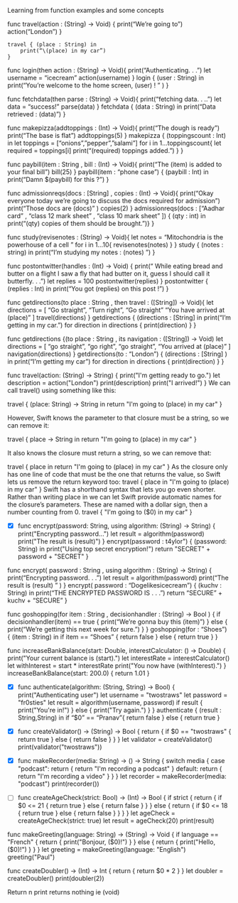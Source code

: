 Learning from function examples and some concepts



  func travel(action : (String) -> Void) {
		print(“We’re going to”)
		action(“London”)
	}

	travel { (place : String) in
		print(“\(place) in my car”)
	}

  func login(then action : (String) -> Void){
		print(“Authenticating. . .”)
		let username = “icecream”
		action(username)
	}
	login { (user : String) in
		print(“You’re welcome to the home screen, \(user) ! ” )
	}

  func fetchdata(then parse : (String) -> Void){
		print(“fetching data. . ..”)
		let data = “success!”
		parse(data)
	}
	fetchdata { (data : String) in
		print(“Data retrieved : \(data)”)
	}

  func makepizza(addtoppings : (Int) -> Void){
		print(“The dough is ready”)
		print(“The base is flat”)
		addtoppings(5)
	}
	makepizza { (toppingscount : Int) in
		let toppings = [“onions”,”pepper”,”salami”]
		for i in 1…toppingscount{
			let required = toppings[i]
			print(“\(required) toppings added.”)
		}
	}

  func paybill(item : String , bill : (Int) -> Void){
		print(“The \(item) is added to your final bill”)
		bill(25)
	}
	paybill(item : “phone case”) { (paybill : Int) in
		print(“Damn $\(paybill) for this ?”)
	}

  func admissionreqs(docs : \[String] , copies : (Int) -> Void){
		print(“Okay everyone today we’re going to discuss the docs required for admission”)
		print(“Those docs are \(docs)” )
		copies(2)
	}
	admissionreqs(docs : \[“Aadhar card” , “class 12 mark sheet” , “class 10 mark sheet” ]) { (qty : int) in
		print(“\(qty) copies of them should be brought.”)}
	}


  func study(revisenotes : (String) -> Void){
		let notes = “Mitochondria is the powerhouse of a cell ”
		for i in 1…10{
			revisenotes(notes)
		}
	}
	study { (notes : string) in
		print(“I’m studying my notes : \(notes) ”)
	}



  func postontwitter(handles : (Int) -> Void) {
		print(“ While eating bread and butter on a flight I saw a fly that had butter on it, guess I should call it butterfly. . .”)
		let replies = 100
		postontwitter(replies)
	}
	postontwitter { (replies : Int) in
		print(“You got \(replies) on this post !”)
	}	


func getdirections(to place : String , then travel : ([String]) -> Void){
	let directions = \[
	“Go straight”,
	“Turn right”,
	“Go straight”
	“You have arrived at \(place)”
	]
	travel(directions)
}
getdirections { (directions : [String] in
	print(“I’m getting in my car.”)
	for direction in directions {
		print(direction)
	}
}


func getdirections {(to place : String , its navigation : ([String]) -> Void)
	let directions = \[
	“go straight”,
	“go right”,
	“go straight”,
	“You arrived at \(place)” 
	]
	navigation(directions)
}
getdirections(to : “London”) { (directions : \[String] ) in
	print(“I’m getting my car”)
	for direction in directions {
		print(direction)
	}
}

func travel(action: (String) -> String) {
    print("I'm getting ready to go.")
    let description = action("London")
    print(description)
    print("I arrived!")
}
We can call travel() using something like this:

travel { (place: String) -> String in
    return "I'm going to \(place) in my car"
}

However, Swift knows the parameter to that closure must be a string, so we can remove it:

travel { place -> String in
    return "I'm going to \(place) in my car"
}

It also knows the closure must return a string, so we can remove that:

travel { place in
    return "I'm going to \(place) in my car"
}
As the closure only has one line of code that must be the one that returns the value, so Swift lets us remove the return keyword too:
travel { place in
    "I'm going to \(place) in my car"
}
Swift has a shorthand syntax that lets you go even shorter. Rather than writing place in we can let Swift provide automatic names for the closure’s parameters. These are named with a dollar sign, then a number counting from 0.
travel {
    "I'm going to \($0) in my car"
}

- [x] func encrypt(password: String, using algorithm: (String) -> String) {
		print("Encrypting password...")
		let result = algorithm(password)
		print("The result is \(result)")
	}
	encrypt(password : t4ylor") { (password: String) in
		print("Using top secret encryption!")
		return "SECRET" + password + "SECRET"
	}


func encrypt( password : String , using algorithm : (String) -> String) { 
	print(“Encrypting password. . .”)
	let result = algorithm(password)
	print(“The result is \(result) ” )
}
encrypt( password : “Dogelikesicecream”) { (kuchv : String) in 
	print(“THE ENCRYPTED PASSWORD IS . . .”)
	return “SECURE” + kuchv + “SECURE”
}


func goshopping(for item : String , decisionhandler : (String) -> Bool ) {
	if decisionhandler(item) == true {
		print(“We’re gonna buy this \(item)”) 
	}
	else {
		print(“We’re getting this  next week for sure.”) 
	}
}
goshopping(for : “Shoes”) { (item : String) in 
	if item == “Shoes” {
		return false
	}
	else {
		return true
	}
}

func increaseBankBalance(start: Double, interestCalculator: () -> Double) {
	print("Your current balance is \(start).")
	let interestRate = interestCalculator()
	let withInterest = start * interestRate
	print("You now have \(withInterest).")
}
increaseBankBalance(start: 200.0) {
	return 1.01
}

- [x] func authenticate(algorithm: (String, String) -> Bool) {
	  print("Authenticating user")
	  let username = "twostraws"
	  let password = "fr0sties"
	  let result = algorithm(username, password)
	  if result {
		  print("You're in!")
	  } else {
		  print("Try again.")
	  }
      }
     authenticate { (result : String,String) in
     	if “$0” == “Pranav”{
      		return false
	}
	else {
		return true
	}



- [x] func createValidator() -> (String) -> Bool {
		return {
			if $0 == "twostraws" {
				return true
			} else {
				return false
			}
		}
	}
	let validator = createValidator()
	print(validator("twostraws"))


- [x] func makeRecorder(media: String) -> () -> String {
		switch media {
		case "podcast":
			return {
				return "I'm recording a podcast"
			}
		default:
			return {
				return "I'm recording a video"
			}
		}
	}
	let recorder = makeRecorder(media: "podcast")
	print(recorder())

- [ ] func createAgeCheck(strict: Bool) -> (Int) -> Bool {
		if strict {
			return {
				if $0 <= 21 {
					return true
				} else {
					return false
				}
			}
		} else {
			return {
				if $0 <= 18 {
					return true
				} else {
					return false
				}
			}
		}
	}
	let ageCheck = createAgeCheck(strict: true)
	let result = ageCheck(20)
	print(result)


func makeGreeting(language: String) -> (String) -> Void {
	if language == "French" {
		return {
			print("Bonjour, \($0)!")
		}
	} else {
		return {
			print("Hello, \($0)!")
		}
	}
}
let greeting = makeGreeting(language: "English")
greeting("Paul")

func createDoubler() -> (Int) -> Int {
	return {
		return $0 * 2
	}
}
let doubler = createDoubler()
print(doubler(2))

Return n  print returns nothing ie (void)
